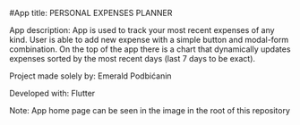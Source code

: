 #App title: PERSONAL EXPENSES PLANNER

App description: 
App is used to track your most recent expenses of any kind. User is able to add new expense with a simple button and modal-form combination. On the top of the app there is a chart that dynamically updates expenses sorted by the most recent days (last 7 days to be exact).

Project made solely by: Emerald Podbićanin

Developed with: Flutter


Note: App home page can be seen in the image in the root of this repository
